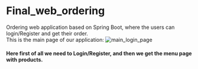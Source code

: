 # Final_web_ordering
Ordering web application based on Spring Boot, where the users can login/Register and get their order.
<br>
This is the main page of our application:
![main_login_page](https://user-images.githubusercontent.com/73636880/172006962-eb07b9f9-4973-498d-8a1e-e87d98b07c24.png)
#### Here first of all we need to Login/Register, and then we get the menu page with products.

